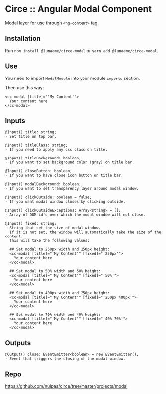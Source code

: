 # Circe :: Angular Modal Component

Modal layer for use through `<ng-content>` tag.

## Installation

Run `npm install @lunaeme/circe-modal` or `yarn add @lunaeme/circe-modal`.

## Use

You need to import `ModalModule` into your module `imports` section.

Then use this way:

```
<cc-modal [title]="'My Content'">
  Your content here
</cc-modal>
```

## Inputs

```
@Input() title: string;
· Set title on top bar.

@Input() titleClass: string;
· If you need to apply any css class on title.

@Input() titleBackground: boolean;
· If you want to set background color (gray) on title bar.

@Input() closeButton: boolean;
· If you want to have close icon button on title bar.

@Input() modalBackground: boolean;
· If you want to set transparency layer around modal window.

@Input() clickOutside: boolean = false;
· If you want modal window closes by clicking outside.

@Input() clickOutsideExceptions: Array<string> = [];
· Array of DOM id's over which the modal window will not close.

@Input() fixed: string;
· String that set the size of modal window.
  If it is not set, the window will automatically take the size of the content.
  This will take the following values:

  ## Set modal to 250px width and 250px height:
  <cc-modal [title]="'My Content'" [fixed]="'250px'">
    Your content here
  </cc-modal>

  ## Set modal to 50% width and 50% height:
  <cc-modal [title]="'My Content'" [fixed]="'50%'">
    Your content here
  </cc-modal>
  
  ## Set modal to 400px width and 250px height:
  <cc-modal [title]="'My Content'" [fixed]="'250px 400px'">
    Your content here
  </cc-modal>

  ## Set modal to 70% width and 40% height:
  <cc-modal [title]="'My Content'" [fixed]="'40% 70%'">
    Your content here
  </cc-modal>
```

## Outputs

```
@Output() close: EventEmitter<boolean> = new EventEmitter();
· Event that triggers the closing of the modal window.
```

## Repo

<https://github.com/nulpas/circe/tree/master/projects/modal>
